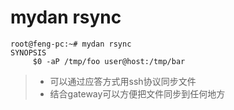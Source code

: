 # mydan rsync
```
root@feng-pc:~# mydan rsync
SYNOPSIS
     $0 -aP /tmp/foo user@host:/tmp/bar

```
> * 可以通过应答方式用ssh协议同步文件
> * 结合gateway可以方便把文件同步到任何地方
